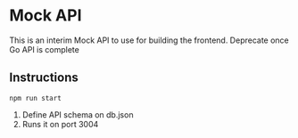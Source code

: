 # Mock API

This is an interim Mock API to use for building the frontend. Deprecate once Go API is complete

## Instructions

```
npm run start
```

1. Define API schema on db.json
2. Runs it on port 3004
